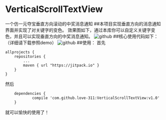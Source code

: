 # VerticalScrollTextView
一个仿一元夺宝垂直方向滚动的中奖消息通知
##本项目实现垂直方向的消息通知界面并实现了对关键字的变色。
效果图如下，通过本库你可以自定义关键字变色，并且可以实现垂直方向的中奖消息通知。
![github](https://github.com/love-311/VerticalScrollTextView/blob/master/app/src/main/res/images/github_1.png "github")
##核心使用代码如下：（详细请下载参照demo）
![github](https://github.com/love-311/VerticalScrollTextView/blob/master/app/src/main/res/images/github_2.png "github")
##使用：
首先
```
allprojects {
	repositories {
		...
		maven { url "https://jitpack.io" }
	}
}
```
然后
```
	dependencies {
	        compile 'com.github.love-311:VerticalScrollTextView:v1.0'
	}
```
  就可以愉快的使用了！
